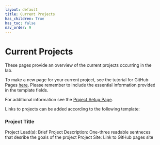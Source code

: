 ```yaml
---
layout: default
title: Current Projects
has_children: True
has_toc: false
nav_order: 9
---
```



# Current Projects

These pages provide an overview of the current projects occurring in the lab.    

To make a new page for your current project, see the tutorial for GitHub Pages [here](https://pennlinc.github.io/docs/Contributing/project-documentation/). Please remember to include the essential information provided in the template fields.

For additional information see the [Project Setup Page](https://pennlinc.github.io/docs/LabHome/ProjectSetup/).  

Links to projects can be added according to the following template:

### Project Title
Project Lead(s):
Brief Project Description: One-three readable sentneces that desribe the goals of the project
Project Site: Link to GitHub pages site






